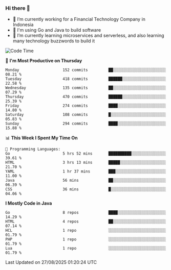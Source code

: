 ### Hi there 👋

<!--
**mazzama/mazzama** is a ✨ _special_ ✨ repository because its `README.md` (this file) appears on your GitHub profile.

Here are some ideas to get you started:

- 🔭 I’m currently working on ...
- 🌱 I’m currently learning ...
- 👯 I’m looking to collaborate on ...
- 🤔 I’m looking for help with ...
- 💬 Ask me about ...
- 📫 How to reach me: ...
- 😄 Pronouns: ...
- ⚡ Fun fact: ...
-->

- 🔭 I’m currently working for a Financial Technology Company in Indonesia
- :gun: I'm using Go and Java to build software
- 🌱 I’m currently learning microservices and serverless, and also learning many technology buzzwords to build it

<!--START_SECTION:waka-->
![Code Time](http://img.shields.io/badge/Code%20Time-4%2C222%20hrs%2036%20mins-blue)

📅 **I'm Most Productive on Thursday** 

```text
Monday                   152 commits         ██░░░░░░░░░░░░░░░░░░░░░░░   08.21 % 
Tuesday                  418 commits         ██████░░░░░░░░░░░░░░░░░░░   22.58 % 
Wednesday                135 commits         ██░░░░░░░░░░░░░░░░░░░░░░░   07.29 % 
Thursday                 470 commits         ██████░░░░░░░░░░░░░░░░░░░   25.39 % 
Friday                   274 commits         ████░░░░░░░░░░░░░░░░░░░░░   14.80 % 
Saturday                 108 commits         █░░░░░░░░░░░░░░░░░░░░░░░░   05.83 % 
Sunday                   294 commits         ████░░░░░░░░░░░░░░░░░░░░░   15.88 % 
```


📊 **This Week I Spent My Time On** 

```text
💬 Programming Languages: 
Go                       5 hrs 52 mins       ██████████░░░░░░░░░░░░░░░   39.61 % 
HTML                     3 hrs 13 mins       █████░░░░░░░░░░░░░░░░░░░░   21.70 % 
YAML                     1 hr 37 mins        ███░░░░░░░░░░░░░░░░░░░░░░   11.00 % 
Java                     56 mins             ██░░░░░░░░░░░░░░░░░░░░░░░   06.39 % 
CSS                      36 mins             █░░░░░░░░░░░░░░░░░░░░░░░░   04.06 % 
```

**I Mostly Code in Java** 

```text
Go                       8 repos             ████░░░░░░░░░░░░░░░░░░░░░   14.29 % 
HTML                     4 repos             ██░░░░░░░░░░░░░░░░░░░░░░░   07.14 % 
HCL                      1 repo              ░░░░░░░░░░░░░░░░░░░░░░░░░   01.79 % 
PHP                      1 repo              ░░░░░░░░░░░░░░░░░░░░░░░░░   01.79 % 
Lua                      1 repo              ░░░░░░░░░░░░░░░░░░░░░░░░░   01.79 % 
```




 Last Updated on 27/08/2025 01:20:24 UTC
<!--END_SECTION:waka-->
